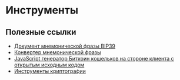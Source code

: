 # Инструменты

## Полезные ссылки

* [Документ мнемонической фразы BIP39](https://github.com/bitcoin/bips/blob/master/bip-0039.mediawiki)
* [Конвертер мнемонической фразы](https://iancoleman.io/bip39/)
* [JavaScript генератор Биткоин кошельков на стороне клиента с открытым исходным кодом](https://www.bitaddress.org/)
* [Инструменты криптографии](https://github.com/untek-doc/cryptography/blob/0.x/tools/README.md)
